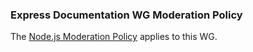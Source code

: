 ### Express Documentation WG Moderation Policy

The [Node.js Moderation Policy] applies to this WG.

[Node.js Moderation Policy]: https://github.com/nodejs/TSC/blob/master/Moderation-Policy.md
